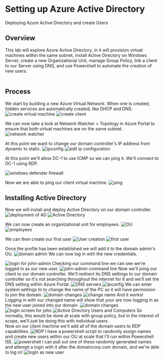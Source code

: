 <h1>Setting up Azure Active Directory</h1>
Deploying Azure Active Directory and create Users

<h2> Overview </h2>
This lab will explore Azure Active Directory, in it will provision virtual machines within the same subnet, install Active Directory on Windows Server, create a new Organizational Unit, manage Group Policy, link a client to our Server using DNS, and use Powershell to automate the creation of new users.
<br />
<br />

<h2>Process</h2>
We start by building a new Azure Virtual Network. When one is created, hidden services are automatically created, like DHCP and DNS.
<img src="https://imgur.com/UgpFaqY.png" alt="create virtual machine"/>

<img src="https://imgur.com/u6ke0n5.png" alt="create client" />

We can now take a look at Network Watcher > Topology in Azure Portal to ensure that both virtual machines are on the same subnet.
<img src="https://imgur.com/5RAu0Wz.png" alt="network watcher" />

At this point we want to change our domain controller's IP address from dynamic to static.
<img src="https://imgur.com/UaWkztS.png" alt="ipconfig" />
<img src="https://imgur.com/QX6B322.png" alt="edit ip configuration" />

At this point we'll allow DC-1 to use ICMP so we can ping it.
We'll connect to DC-1 using RDP.

<img src="https://imgur.com/JVKApZm.png" alt="windows defender firewall" />

Now we are able to ping our client virtual machine.
<img src="https://imgur.com/5kA34UA.png" alt="ping" />

<h2>Installing Active Directory</h2>
Now we will install and deploy Active Directory on our domain controller.
<img src="https://imgur.com/HqNApWm.png" alt="deployment of AD" />
<img src="https://imgur.com/QcnfHvJ.png" alt="Active Directory" />

We can now create an organizational unit for employees.
<img src="https://imgur.com/Ffm41Zy.png" alt="OU" />
<img src="https://imgur.com/cosPQrc.png" alt="employees" />

We can then create our first user
<img src="https://imgur.com/Ycb2LJm.png" alt="User creation" />
<img src="https://imgur.com/uS2Zudu.png" alt="first user" />

Once the profile has been established we will add it to the domain admin's OU.
<img src="https://imgur.com/HNQTBkZ.png" alt="domain admin" />
We can now log in with the new credentials.

<img src="https://imgur.com/qDG3KN6.png" alt="login for john-admin" />
Checking our command line we can see we're logged in as our new user.

<img src="https://imgur.com/miNo8qH.png" alt="john-admin command line" />
Now we'll joing our client to our domain controller.
We'll redirect its DNS settings to our domain controller so it's not searching throughout the internet for it and we'll set the DNS setting within Azure Portal.
<img src="https://imgur.com/TI5xBca.png" alt="DNS servers" />
<img src="https://imgur.com/e7A7JlW.png" alt="ipconfig" />
We can enter system settings to to change the name of the PC so it will have permission to join the domain.
<img src="https://imgur.com/iahK7pE.png" alt="domain changes" />
<img src="https://imgur.com/VbK1VIZ.png" alt="change name" />
And it works! Logging in with our changed name will show that your are now logging in as the new user joined into our domain.
<img src="https://imgur.com/cVw28WT.png" alt="domain changes" />
<img src="https://imgur.com/IY3QRUr.png" alt="login screen for john" />
<img src="https://imgur.com/eCqfYl1.png" alt="Active Directory Users and Computers" />
So normally, this would be done at scale with group policy, but in the interest of scope, we'll just be doing this with individual users.
<br />
Now on our client machine we'll add all of the domain users to RDP capabilities.
<img src="https://imgur.com/EkuXStB.png" alt="RDP" />
I have a powershell script to randomly assign names and create new users within our OU at scale that I'll run within Powershell ISE.
<img src="https://imgur.com/T0fg9MI.png" alt="powershell" />
I can pull out one of these randomly generated names and attempt a login with it after the domaincorp.com domain, and we're able to log in!
<img src="https://imgur.com/hpMlum7.png" alt="login as new user" />

